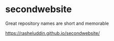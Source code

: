 # secondwebsite
Great repository names are short and memorable





https://rasheluddin.github.io/secondwebsite/
